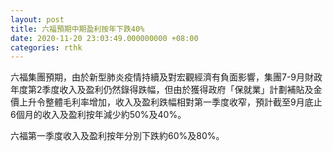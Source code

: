 ```yaml
---
layout: post
title: 六福預期中期盈利按年下跌40%
date: 2020-11-20 23:03:49.000000000 +08:00
categories: rthk
---
```


六福集團預期，由於新型肺炎疫情持續及對宏觀經濟有負面影響，集團7-9月財政年度第2季度收入及盈利仍然錄得跌幅，但由於獲得政府「保就業」計劃補貼及金價上升令整體毛利率增加，收入及盈利跌幅相對第一季度收窄，預計截至9月底止6個月的收入及盈利按年減少約50%及40%。

六福第一季度收入及盈利按年分別下跌約60%及80%。
